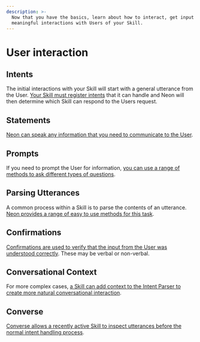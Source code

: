 ```yaml
---
description: >-
  Now that you have the basics, learn about how to interact, get input and create
  meaningful interactions with Users of your Skill.
---
```


# User interaction

## Intents

The initial interactions with your Skill will start with a general utterance from the User. [Your Skill must register intents](intents/) that it can handle and Neon will then determine which Skill can respond to the Users request.

## Statements

[Neon can speak any information that you need to communicate to the User](statements.md).

## Prompts

If you need to prompt the User for information, [you can use a range of methods to ask different types of questions](prompts.md).

## Parsing Utterances

A common process within a Skill is to parse the contents of an utterance. [Neon provides a range of easy to use methods for this task](parsing.md).

## Confirmations

[Confirmations are used to verify that the input from the User was understood correctly](confirmations.md). These may be verbal or non-verbal.

## Conversational Context

For more complex cases, [a Skill can add context to the Intent Parser to create more natural conversational interaction](conversational-context.md).

## Converse

[Converse allows a recently active Skill to inspect utterances before the normal intent handling process](converse.md).
